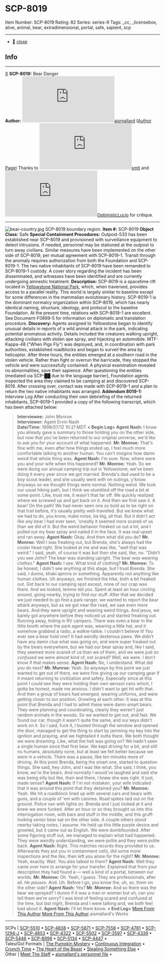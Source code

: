 # SCP-8019
Item Number: SCP-8019
Rating: 82
Series: series-9
Tags: _cc, _licensebox, alive, animal, bear, extradimensional, portal, safe, sapient, scp

---

  * [](javascript:;)
[close](javascript:;)
## Info
* * *
[X](javascript:;)
**SCP-8019:** Bear Danger  
**Author:** [![aismallard](https://www.wikidot.com/avatar.php?userid=4598089&amp;size=small&amp;timestamp=1725332309)](http://www.wikidot.com/user:info/aismallard)[aismallard](http://www.wikidot.com/user:info/aismallard) ([Author Page](/aismallard))
Thanks to [![smlt](https://www.wikidot.com/avatar.php?userid=3291477&amp;size=small&amp;timestamp=1725332309)](http://www.wikidot.com/user:info/smlt)[smlt](http://www.wikidot.com/user:info/smlt) and [![OptimisticLucio](https://www.wikidot.com/avatar.php?userid=3199573&amp;size=small&amp;timestamp=1725332309)](http://www.wikidot.com/user:info/optimisticlucio)[OptimisticLucio](http://www.wikidot.com/user:info/optimisticlucio) for critique.
* * *

![bear-country.jpg](https://scp-wiki.wdfiles.com/local--files/scp-8019/bear-country.jpg)
SCP-8019 boundary region.
**Item #:** SCP-8019
**Object Class:** Safe
**Special Containment Procedures:** Outpost-533 has been established near SCP-8019 and provisioned with surveillance equipment to detect intrusions. If needed, personnel may be stationed at the outpost to turn away civilians.
Similar measures have been implemented on the other side of SCP-8019, per mutual agreement with SCP-8019-1. Transit through the anomaly requires authorization from both the Foundation and SCP-8019-1.
The two native inhabitants of SCP-8019 have been remanded to SCP-8019-1 custody. A cover story regarding the incident has been disseminated, and witnesses have been identified and are currently undergoing amnestic treatment.
**Description:** SCP-8019 is a spacetime rift located in [Yellowstone National Park](/scp-1422), which, when traversed, provides access to a parallel reality. This world is largely similar to baseline except for some differences in the mammalian evolutionary history.
SCP-8019-1 is the dominant normalcy organization within SCP-8019, which has nearly identical naming, structure, ideology, and protocol to the baseline Foundation. At the present time, relations with SCP-8019-1 are excellent. See Document-F0899-5 for information on diplomatic and translation procedure.
**Discovery:** Agents assigned to Yellowstone began to identify unusual details in reports of a wild animal attack in the park, indicating potential anomalous activity. Details included the creatures walking upright, attacking civilians with stolen ape spray, and hijacking an automobile.
MTF-Kappa-48 ("When Pigs Fly") was deployed, and, in coordination with park authorities, established roadblocks and began to surveil the area by helicopter. After three hours, the entities emerged at a southern road in the stolen vehicle. Rather than fight or overrun the barricade, they stopped the vehicle and were successfully contained.
A physical examination revealed no abnormalities, save their sapience. After questioning the entities (mediated via SCP-██ due to the language barrier), Foundation agents inspected the area they claimed to be camping at and discovered SCP-8019. After crossing over, contact was made with SCP-8019-1 and a plan to return the two native inhabitants was arranged.
**Addendum 8019-1:** Interview Log
After conducting their own debriefing of the returned inhabitants, SCP-8019-1 provided a copy of the following transcript, which has been attached below:
> **Interviewee:** John Monroe  
>  **Interviewer:** Agent Ervin Nash  
>  **Date/Time:** 1998/07/12 10:21 MDT
> **< Begin Log>**
> **Agent Nash:** I know you already gave a summary to those holding you on the other side, but now that you've been returned to our original universe, we'd like to ask you for your account of what happened.
> **Mr. Monroe:** That's fine with me, even after how things ended up, I feel much more comfortable talking to another human. You can't _imagine_ how damn weird that whole thing was.
> **Agent Nash:** I'm sure. Now, where were you and your wife when this happened?
> **Mr. Monroe:** Yeah. So we were doing our annual camping trip out in Yellowstone, we've been doing it every year since we got married. Brenda's dad used to be a boy scout leader, and she usually went with on outings, y'know. Anyways so we thought things were normal. Nothing weird.
> We took our usual hiking path, but I think we stumbled off the road a bit at some point. Like, trust me, it wasn't that far off. We quickly realized where we screwed up and got back on it.
> And then we first saw it. A bear! On the path! We had never seen one so bold as to be right on that trail before, it's usually pretty well-travelled. But we knew what we had to do, you know, make noise, be big, all that.
> But it didn't act like any bear I had ever seen, 'onestly it seemed more scared of us than we did of it. But the weird behavior freaked us out a lot, and I pulled out my bear spray and nailed it in the face. It was real upset and ran away.
> **Agent Nash:** Okay. And then what did you do?
> **Mr. Monroe:** Well I was freaking out, but Brenda, she's always had the cooler head right. She looked at me and was like, "well that was weird." I said, yeah, of course it was but then she said, like, no. "Didn't you see John? The bear was standing upright. The bear _was wearing clothes_."
> **Agent Nash:** I see. What kind of clothing?
> **Mr. Monroe:** To be honest, I didn't see anything at this stage, but I trust Brenda. She said, I dunno, khaki aprons or something. Apparently not anything like human clothes.
> Uh anyways, we finished the hike, both a bit freaked out. Got back to our camping spot except, none of our crap was there. And we looked, lemme tell you. Spent at least an hour circling around, going nearby, trying to find our stuff.
> After that we decided we just needed to go find a park ranger, we wanted to report the bear attack anyways, but as we got near the road, we saw even more bears. And they were upright and wearing weird things. And jesus, we barely got anywhere before they noticed us and started freaking out. Running away, hiding in RV campers. There was even a bear in the little booth where the park agent was, wearing a little hat, and it somehow grabbed a radio, a walkie-talkie. I couldn't believe it! You ever see a bear hold one? It had weirdly dexterous paws.
> We didn't have any damn clue what was going on, and were super freaked out by the bears everywhere, but we had our bear spray and, like I said, they seemed more scared of us than we of them, and we were just so _confused_ we were almost kind of, not scared? Well, we were. I don't know if that makes sense.
> **Agent Nash:** No, I understand. What did you do next?
> **Mr. Munroe:** Yeah. So anyways by this point we just wanted to get out of there, we were fine giving up our camping gear if it meant returning to civilization and safety. Especially since at this point I could see they were holding their own aerosol cans which, I gotta be honest, made me anxious. I didn't want to get hit with that. And then a group of bears had emerged, wearing uniforms, and were getting closer to our position. Growling at each other.
> It was at this point that Brenda and I had to admit these were damn smart bears. They were planning and coordinating, clearly they weren't just random animals in the woods. So we wanted to get out, and fast. We found our car, though it wasn't quite the same, and our keys didn't work on it. So I said, fuck it, I busted through the window and opened the door, managed to get the thing to start by jamming my key into the ignition and praying, and we hightailed it outta there.
> We both thought we were dreaming. Like, what the hell was going on? We hadn't seen a single human since that first bear. We kept driving for a bit, and still no humans, absolutely none, but at least we felt better because we were in a vehicle.
> There was a pause, like ten minutes more of driving. At this point Brenda, being the smart one, started to question things. She said, hey John, and I was like what.
> She said, I think, you know, _we're_ the bears.
> And normally I would've laughed and said she was being silly but like, then and there, I knew she was right. It just, made sense?
> **Agent Nash:** If I'm not mistaken, your wife indicated that it was around this point that they detained you?
> **Mr. Monroe:** Yeah. We hit a roadblock lined up with several cars and bears with guns, and a couple of 'em with canines. Road spikes laid out on the ground. Police van with lights on. Brenda and I just looked at it and knew we were fucked.
> After an hour or so they brought us into this interrogation room, with bars and stuff in the middle, and this gruff-looking senior bear sat on the other side. A couple others stood nearby taking notes, I assume. He held up this little purple device and growled, but it came out as English. We were dumbfounded.
> After some figuring stuff out, we managed to explain what had happened. They were weirdly understanding, we were polite and they were polite back.
> **Agent Nash:** Right. This matches records they provided to us. Afterwards they put you in containment cells, did some more inspections and the like, then left you alone for the night?
> **Mr. Monroe:** Yeah, exactly. Wait. You also talked to them?
> **Agent Nash:** Well they came over here to arrange for your transfer. Explained that from your description they had found a — well a kind of a portal, between our worlds.
> **Mr. Monroe:** Oh. Yeah, I guess. They are professionals, after all.
> _He pauses._
> And. Uh. Before I go, you know the, uh, so, them on the other side?
> **Agent Nash:** Yes?
> **Mr. Monroe:** And so there was the bear we sprayed? I dunno if it was a man or woman but uh, can you tell them we're sorry? I was kind of feeling scared and confused at the time, but last night, Brenda and I were talking and, we both feel bad about it.
> **Agent Nash:** I'll let them know.
> **< End Log>**
[More From This Author](javascript:;)
[More From This Author](javascript:;)
aismallard's Works  
---  
SCPs |  [SCP-5510](/scp-5510) • [SCP-4838](/scp-4838) • [SCP-5871](/scp-5871) • [SCP-7558](/scp-7558) • [SCP-4781](/scp-4781) • [SCP-1294-J](/scp-1294-j) • [SCP-4853](/scp-4853) • [SCP-4322](/scp-4322) • [SCP-5502](/scp-5502) • [SCP-3597](/scp-3597) • [SCP-4339](/scp-4339) • [SCP-5446](/scp-5446) • [SCP-8998](/scp-8998) • [SCP-5134](/scp-5134) • [SCP-4447](/scp-4447) •  
Tales/GoI Formats |  [The Pumpkin Mystery](/pumpkin-mystery) • [Continuous Integration](/continuous-integration) • [Crunch Time](/crunch-time) • [The Heart of the Beast](/heart-of-the-beast) • [Stealing Something Else](/stealing-something-else) •  
Other |  [Meet The Staff](/meet-the-staff) • [aismallard's personnel file](/aismallard) •